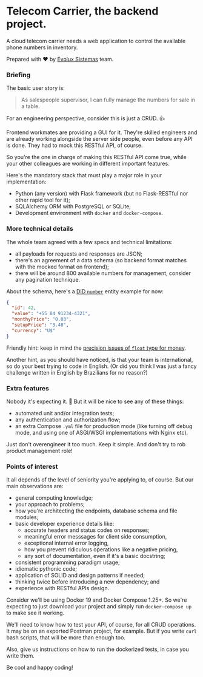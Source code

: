 # Telecom Carrier, the backend project.

A cloud telecom carrier needs a web application to control the available phone numbers in inventory.

Prepared with ❤️ by [Evolux Sistemas](https://www.evolux.net.br/) team.

### Briefing

The basic user story is:

> As salespeople supervisor, I can fully manage the numbers for sale in a table.

For an engineering perspective, consider this is just a CRUD. 👍

Frontend workmates are providing a GUI for it.
They're skilled engineers and are already working alongside the server side people,
even before any API is done.
They had to mock this RESTful API, of course.

So you're the one in charge of making this RESTful API come true, while your other
colleagues are working in different important features.

Here's the mandatory stack that must play a major role in your implementation:

- Python (any version) with Flask framework (but no Flask-RESTful nor other rapid tool for it);
- SQLAlchemy ORM with PostgreSQL or SQLite;
- Development environment with `docker` and `docker-compose`.

### More technical details

The whole team agreed with a few specs and technical limitations:

- all payloads for requests and responses are JSON;
- there's an agreement of a data schema (so backend format matches with the mocked format on frontend);
- there will be around 800 available numbers for management, consider any pagination technique.

About the schema, here's a [DID `number`](https://www.3cx.com/pbx/did/) entity example for now:

```json
{
  "id": 42,
  "value": "+55 84 91234-4321",
  "monthyPrice": "0.03",
  "setupPrice": "3.40",
  "currency": "U$"
}
```

Friendly hint: keep in mind the
[precision issues of `float` type for money](https://spin.atomicobject.com/2014/08/14/currency-rounding-errors/).

Another hint, as you should have noticed, is that your team is international,
so do your best trying to code in English.
(Or did you think I was just a fancy challenge written in English by Brazilians for no reason?)

### Extra features

Nobody it's expecting it. 💅 But it will be nice to see any of these things:

- automated unit and/or integration tests;
- any authentication and authorization flow;
- an extra Compose `.yml` file for production mode
(like turning off debug mode, and using one of ASGI/WSGI implementations with Nginx etc).

Just don't overengineer it too much. Keep it simple. And don't try to rob product management role!

### Points of interest

It all depends of the level of seniority you're applying to, of course. But our main observations are:

- general computing knowledge;
- your approach to problems;
- how you're architecting the endpoints, database schema and file modules;
- basic developer experience details like:
  - accurate headers and status codes on responses;
  - meaningful error messsages for client side consumption,
  - exceptional internal error logging,
  - how you prevent ridiculous operations like a negative pricing,
  - any sort of documentation, even if it's a basic docstring;
- consistent programming paradigm usage;
- idiomatic pythonic code;
- application of SOLID and design patterns if needed;
- thinking twice before introducing a new dependency; and
- experience with RESTful APIs design.

Consider we'll be using Docker 19 and Docker Compose 1.25+. So we're expecting to just download
your project and simply run `docker-compose up` to make see it working.

We'll need to know how to test your API, of course, for all CRUD operations.
It may be on an exported Postman project, for example.
But if you write `curl` bash scripts, that will be more than enough too.

Also, give us instructions on how to run the dockerized tests, in case you write them.

Be cool and happy coding!
